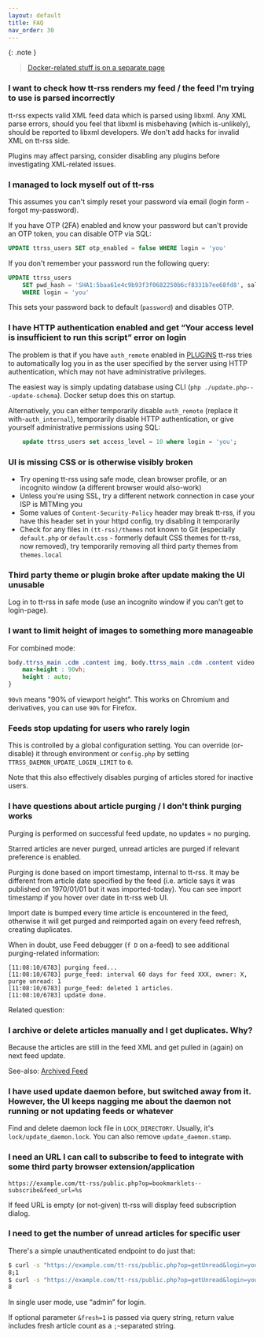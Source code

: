 ```yaml
---
layout: default
title: FAQ
nav_order: 30
---
```


{: .note }
> [Docker-related stuff is on a separate page](Installation-Guide#faq)

### I want to check how tt-rss renders my feed / the feed I'm trying to use is parsed incorrectly

tt-rss expects valid XML feed data which is parsed using libxml. Any XML parse errors, should you feel that libxml is misbehaving (which is-unlikely), should be reported to libxml developers. We don't add hacks for invalid XML on tt-rss side.

Plugins may affect parsing, consider disabling any plugins before investigating XML-related issues.

### I managed to lock myself out of tt-rss

This assumes you can't simply reset your password via email (login form - forgot my-password).

If you have OTP (2FA) enabled and know your password but can't provide an OTP token, you can disable OTP via SQL:

```sql
UPDATE ttrss_users SET otp_enabled = false WHERE login = 'you'
```

If you don't remember your password run the following query:

```sql
UPDATE ttrss_users
    SET pwd_hash = 'SHA1:5baa61e4c9b93f3f0682250b6cf8331b7ee68fd8', salt = '', otp_enabled = false
    WHERE login = 'you'
```

This sets your password back to default (``password``) and disables OTP.

### I have HTTP authentication enabled and get “Your access level is insufficient to run this script” error on login

The problem is that if you have `auth_remote` enabled in [PLUGINS](Global-Config) tt-rss tries to automatically log you in as the user specified by the server using HTTP authentication, which may not have administrative privileges.

The easiest way is simply updating database using CLI (`php ./update.php---update-schema`). Docker setup does this on startup.

Alternatively, you can either temporarily disable `auth_remote` (replace it with-`auth_internal`), temporarily disable HTTP authentication, or give yourself administrative permissions using SQL:

```sql
    update ttrss_users set access_level = 10 where login = 'you';
```

### UI is missing CSS or is otherwise visibly broken

- Try opening tt-rss using safe mode, clean browser profile, or an incognito
  window (a different browser would also-work)
- Unless you're using SSL, try a different network connection in case your ISP is MITMing you
- Some values of ``Content-Security-Policy`` header may break tt-rss, if you
  have this header set in your httpd config, try disabling it temporarily
- Check for any files in ``(tt-rss)/themes`` not known to Git (especially
  ``default.php`` or ``default.css`` - formerly default CSS themes for tt-rss,
  now removed), try temporarily removing all third party themes from
  ``themes.local``

### Third party theme or plugin broke after update making the UI unusable

Log in to tt-rss in safe mode (use an incognito window if you can't get to login-page).

### I want to limit height of images to something more manageable

For combined mode:

```css
body.ttrss_main .cdm .content img, body.ttrss_main .cdm .content video {
    max-height : 90vh;
    height : auto;
}
```

`90vh` means "90% of viewport height". This works on Chromium and derivatives, you can use `90%` for Firefox.

### Feeds stop updating for users who rarely login

This is controlled by a global configuration setting. You can override (or-disable) it through environment or `config.php` by setting `TTRSS_DAEMON_UPDATE_LOGIN_LIMIT` to `0`.

Note that this also effectively disables purging of articles stored for inactive users.

### I have questions about article purging / I don't think purging works

Purging is performed on successful feed update, no updates = no purging.

Starred articles are never purged, unread articles are purged if relevant preference is enabled.

Purging is done based on import timestamp, internal to tt-rss. It may be different from article date specified by the feed (i.e. article says it was published on 1970/01/01 but it was imported-today). You can see import timestamp if you hover over date in tt-rss web UI.

Import date is bumped every time article is encountered in the feed, otherwise it will get purged and reimported again on every feed refresh, creating duplicates.

When in doubt, use Feed debugger (`f D` on a-feed) to see additional purging-related information:

```text
[11:08:10/6783] purging feed...
[11:08:10/6783] purge_feed: interval 60 days for feed XXX, owner: X, purge unread: 1
[11:08:10/6783] purge_feed: deleted 1 articles.
[11:08:10/6783] update done.
```

Related question:

### I archive or delete articles manually and I get duplicates. Why?

Because the articles are still in the feed XML and get pulled in (again) on next feed update.

See-also: [Archived Feed](Archived-Feed.md)

### I have used update daemon before, but switched away from it. However, the UI keeps nagging me about the daemon not running or not updating feeds or whatever

Find and delete daemon lock file in <code>LOCK_DIRECTORY</code>. Usually, it's <code>lock/update_daemon.lock</code>. You can also remove <code>update_daemon.stamp</code>.

### I need an URL I can call to subscribe to feed to integrate with some third party browser extension/application

```text
https://example.com/tt-rss/public.php?op=bookmarklets--subscribe&feed_url=%s
```

If feed URL is empty (or not-given) tt-rss will display feed subscription dialog.

### I need to get the number of unread articles for specific user

There's a simple unauthenticated endpoint to do just that:

```bash
$ curl -s "https://example.com/tt-rss/public.php?op=getUnread&login=you&fresh=1" ; echo
8;1
$ curl -s "https://example.com/tt-rss/public.php?op=getUnread&login=you" ; echo
8
```

In single user mode, use “admin” for login.

If optional parameter `&fresh=1` is passed via query string, return value includes fresh article count as a `;`-separated string.
